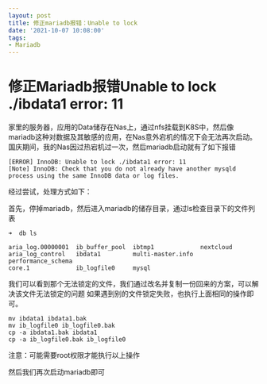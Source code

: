 ```yaml
---
layout: post
title: 修正mariadb报错：Unable to lock
date: '2021-10-07 10:08:00'
tags:
- Mariadb
---
```


# 修正Mariadb报错Unable to lock ./ibdata1 error: 11

家里的服务器，应用的Data储存在Nas上，通过nfs挂载到K8S中，然后像mariadb这种对数据及其敏感的应用，在Nas意外宕机的情况下会无法再次启动。
国庆期间，我的Nas因过热宕机过一次，然后mariadb启动就有了如下报错

``` log
[ERROR] InnoDB: Unable to lock ./ibdata1 error: 11
[Note] InnoDB: Check that you do not already have another mysqld process using the same InnoDB data or log files.
```

经过尝试，处理方式如下：

首先，停掉mariadb，然后进入mariadb的储存目录，通过ls检查目录下的文件列表

``` shell
➜  db ls

aria_log.00000001  ib_buffer_pool  ibtmp1             nextcloud
aria_log_control   ibdata1         multi-master.info  performance_schema
core.1             ib_logfile0     mysql
```

我们可以看到那个无法锁定的文件，我们通过改名并复制一份回来的方案，可以解决该文件无法锁定的问题
如果遇到别的文件锁定失败，也执行上面相同的操作即可。

``` shell
mv ibdata1 ibdata1.bak
mv ib_logfile0 ib_logfile0.bak
cp -a ibdata1.bak ibdata1
cp -a ib_logfile0.bak ib_logfile0
```

注意：可能需要root权限才能执行以上操作

然后我们再次启动mariadb即可
